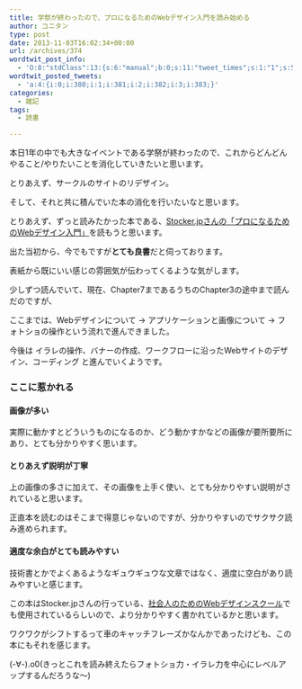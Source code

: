 ```yaml
---
title: 学祭が終わったので、プロになるためのWebデザイン入門を読み始める
author: コニタン
type: post
date: 2013-11-03T16:02:34+00:00
url: /archives/374
wordtwit_post_info:
  - 'O:8:"stdClass":13:{s:6:"manual";b:0;s:11:"tweet_times";s:1:"1";s:5:"delay";s:2:"15";s:7:"enabled";s:1:"1";s:10:"separation";i:60;s:7:"version";s:5:"3.0.3";s:14:"tweet_template";b:0;s:6:"status";i:2;s:6:"result";a:0:{}s:13:"tweet_counter";i:5;s:13:"tweet_log_ids";a:4:{i:0;i:380;i:1;i:381;i:2;i:382;i:3;i:383;}s:9:"hash_tags";a:0:{}s:8:"accounts";a:1:{i:0;s:6:"skd_nw";}}'
wordtwit_posted_tweets:
  - 'a:4:{i:0;i:380;i:1;i:381;i:2;i:382;i:3;i:383;}'
categories:
  - 雑記
tags:
  - 読書

---
```

本日1年の中でも大きなイベントである学祭が終わったので、これからどんどんやること/やりたいことを消化していきたいと思います。

とりあえず、サークルのサイトのリデザイン。

そして、それと共に積んでいた本の消化を行いたいなと思います。
  
とりあえず、ずっと読みたかった本である、<a href="http://stocker.jp/diary/web-design-book/" target="_blank">Stocker.jpさんの「プロになるためのWebデザイン入門」</a>を読もうと思います。

<!--more-->

出た当初から、今でもですが**とても良書**だと伺っております。

表紙から既にいい感じの雰囲気が伝わってくるような気がします。

少しずつ読んでいて、現在、Chapter7まであるうちのChapter3の途中まで読んだのですが、
  
ここまでは、Webデザインについて → アプリケーションと画像について → フォトショの操作という流れで進んできました。
  
今後は イラレの操作、バナーの作成、ワークフローに沿ったWebサイトのデザイン、コーディング と進んでいくようです。

### ここに惹かれる

#### 画像が多い

実際に動かすとどういうものになるのか、どう動かすかなどの画像が要所要所にあり、とても分かりやすく思います。

#### とりあえず説明が丁寧

上の画像の多さに加えて、その画像を上手く使い、とても分かりやすい説明がされていると思います。

正直本を読むのはそこまで得意じゃないのですが、分かりやすいのでサクサク読み進められます。

#### 適度な余白がとても読みやすい

技術書とかでよくあるようなギュウギュウな文章ではなく、適度に空白があり読みやすいと感じます。

この本はStocker.jpさんの行っている、<a href="http://stocker.jp/diary/web-design-school/" target="_blank">社会人のためのWebデザインスクール</a>でも使用されているらしいので、より分かりやすく書かれているかと思います。

ワクワクがシフトするって車のキャッチフレーズかなんかであったけども、この本にもそれを感じます。

(-∀-).o0(きっとこれを読み終えたらフォトショ力・イラレ力を中心にレベルアップするんだろうな〜)